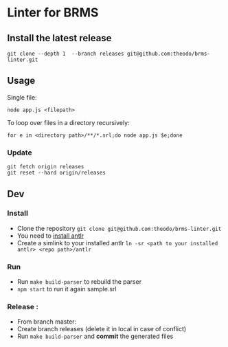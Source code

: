 # Linter for BRMS

## Install the latest release

```
git clone --depth 1  --branch releases git@github.com:theodo/brms-linter.git
```

## Usage

Single file:

```shell
node app.js <filepath>
```

To loop over files in a directory recursively:

```shell
for e in <directory path>/**/*.srl;do node app.js $e;done
```

### Update

```shell
git fetch origin releases
git reset --hard origin/releases
```

## Dev

### Install

- Clone the repository `git clone git@github.com:theodo/brms-linter.git`
- You need to [install antlr](https://www.antlr.org/download.html)
- Create a simlink to your installed antlr `ln -sr <path to your installed antlr> <repo path>/antlr`

### Run

- Run `make build-parser` to rebuild the parser
- `npm start` to run it again sample.srl

### Release :

- From branch master:
- Create branch releases (delete it in local in case of conflict)
- Run `make build-parser` and **commit** the generated files
